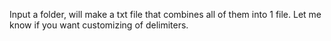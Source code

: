 Input a folder, will make a txt file that combines all of them into 1 file. 
Let me know if you want customizing of delimiters.
